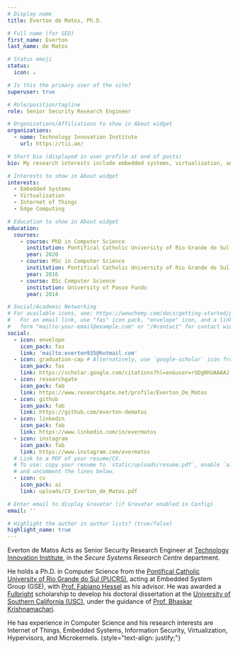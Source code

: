 ```yaml
---
# Display name
title: Everton de Matos, Ph.D.

# Full name (for SEO)
first_name: Everton
last_name: de Matos

# Status emoji
status:
  icon: ☕️

# Is this the primary user of the site?
superuser: true

# Role/position/tagline
role: Senior Security Research Engineer

# Organizations/Affiliations to show in About widget
organizations:
  - name: Technology Innovation Institute
    url: https://tii.ae/

# Short bio (displayed in user profile at end of posts)
bio: My research interests include embedded systems, virtualization, and internet of things.

# Interests to show in About widget
interests:
  - Embedded Systems
  - Virtualization
  - Internet of Things
  - Edge Computing

# Education to show in About widget
education:
  courses:
    - course: PhD in Computer Science
      institution: Pontifical Catholic University of Rio Grande do Sul
      year: 2020
    - course: MSc in Computer Science
      institution: Pontifical Catholic University of Rio Grande do Sul
      year: 2016
    - course: BSc Computer Science
      institution: University of Passo Fundo
      year: 2014

# Social/Academic Networking
# For available icons, see: https://wowchemy.com/docs/getting-started/page-builder/#icons
#   For an email link, use "fas" icon pack, "envelope" icon, and a link in the
#   form "mailto:your-email@example.com" or "/#contact" for contact widget.
social:
  - icon: envelope
    icon_pack: fas
    link: 'mailto:everton935@hotmail.com'
  - icon: graduation-cap # Alternatively, use `google-scholar` icon from `ai` icon pack
    icon_pack: fas
    link: https://scholar.google.com/citations?hl=en&user=rUDgNhUAAAAJ
  - icon: researchgate
    icon_pack: fab
    link: https://www.researchgate.net/profile/Everton_De_Matos
  - icon: github
    icon_pack: fab
    link: https://github.com/everton-dematos
  - icon: linkedin
    icon_pack: fab
    link: https://www.linkedin.com/in/evermatos
  - icon: instagram
    icon_pack: fab
    link: https://www.instagram.com/evermatos
  # Link to a PDF of your resume/CV.
  # To use: copy your resume to `static/uploads/resume.pdf`, enable `ai` icons in `params.yaml`,
  # and uncomment the lines below.
  - icon: cv
    icon_pack: ai
    link: uploads/CV_Everton_de_Matos.pdf

# Enter email to display Gravatar (if Gravatar enabled in Config)
email: ''

# Highlight the author in author lists? (true/false)
highlight_name: true
---
```


Everton de Matos Acts as Senior Security Research Engineer at [Technology Innovation Institute](https://tii.ae/), in the <em>Secure Systems Research Centre</em> department.

He holds a Ph.D. in Computer Science from the [Pontifical Catholic University of Rio Grande do Sul (PUCRS)](http://www.pucrs.br/), acting at Embedded System Group (GSE), with [Prof. Fabiano Hessel](https://scholar.google.com/citations?user=cZguQ0UAAAAJ) as his advisor. He was awarded a [Fulbright](http://fulbright.org.br/) scholarship to develop his doctoral dissertation at the [University of Southern California (USC)](https://www.usc.edu/), under the guidance of [Prof. Bhaskar Krishnamachari](http://ceng.usc.edu/~bkrishna/).

He has experience in Computer Science and his research interests are Internet of Things, Embedded Systems, Information Security, Virtualization, Hypervisors, and Microkernels. 
{style="text-align: justify;"}
